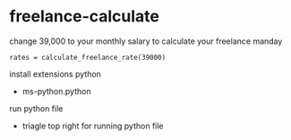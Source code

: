 # freelance-calculate

change 39,000 to your monthly salary to calculate your freelance manday
```
rates = calculate_freelance_rate(39000)
```

install extensions python
- ms-python.python 

run python file
- triagle top right for running python file